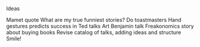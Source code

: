 Ideas

Mamet quote
What are my true funniest stories?
Do toastmasters
Hand gestures predicts success in Ted talks
Art Benjamin talk
Freakonomics story about buying books
Revise catalog of talks, adding ideas and structure
Smile!